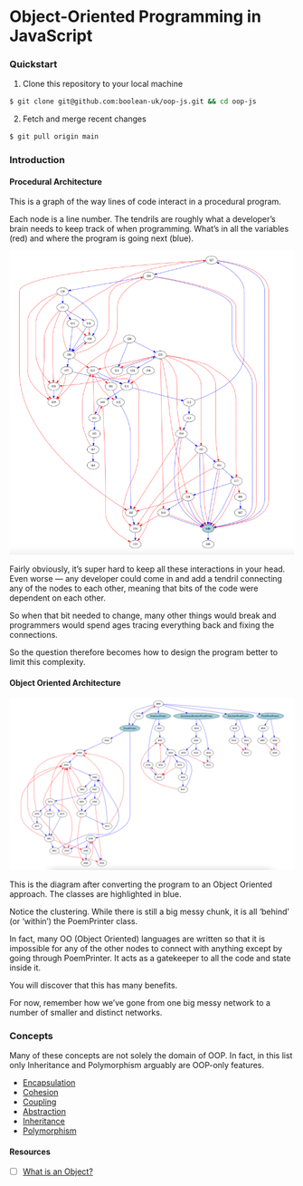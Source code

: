 # Object-Oriented Programming in JavaScript

### Quickstart
1. Clone this repository to your local machine
```sh
$ git clone git@github.com:boolean-uk/oop-js.git && cd oop-js
```
2. Fetch and merge recent changes
```sh
$ git pull origin main
```

### Introduction

#### Procedural Architecture
This is a graph of the way lines of code interact in a procedural program.

Each node is a line number. The tendrils are roughly what a developer’s brain needs to keep track of when programming. What’s in all the variables (red) and where the program is going next (blue).

![](_images/procedural-complexity.png)


Fairly obviously, it’s super hard to keep all these interactions in your head. Even worse — any developer could come in and add a tendril connecting any of the nodes to each other, meaning that bits of the code were dependent on each other.

So when that bit needed to change, many other things would break and programmers would spend ages tracing everything back and fixing the connections.

So the question therefore becomes how to design the program better to limit this complexity.

#### Object Oriented Architecture

![](_images/oo-complexity.png)

This is the diagram after converting the program to an Object Oriented approach. The classes are highlighted in blue.

Notice the clustering. While there is still a big messy chunk, it is all ‘behind’ (or ‘within’) the PoemPrinter class.

In fact, many OO (Object Oriented) languages are written so that it is impossible for any of the other nodes to connect with anything except by going through PoemPrinter. It acts as a gatekeeper to all the code and state inside it.

You will discover that this has many benefits.

For now, remember how we’ve gone from one big messy network to a number of smaller and distinct networks.

### Concepts
Many of these concepts are not solely the domain of OOP. In fact, in this list only Inheritance and Polymorphism arguably are OOP-only features.
- [Encapsulation](./encapsulation)
- [Cohesion](./cohesion)
- [Coupling](./coupling)
- [Abstraction]()
- [Inheritance]()
- [Polymorphism]()

#### Resources

- [ ] [What is an Object?](https://docs.oracle.com/javase/tutorial/java/concepts/object.html)
